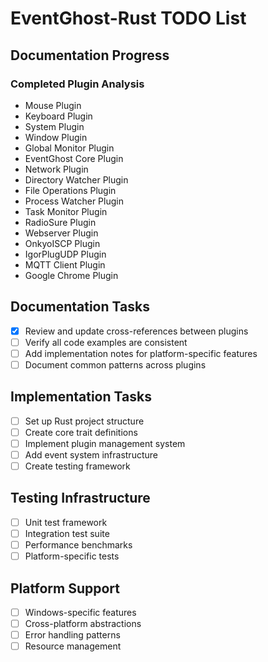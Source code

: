 # EventGhost-Rust TODO List

## Documentation Progress

### Completed Plugin Analysis
- Mouse Plugin
- Keyboard Plugin
- System Plugin
- Window Plugin
- Global Monitor Plugin
- EventGhost Core Plugin
- Network Plugin
- Directory Watcher Plugin
- File Operations Plugin
- Process Watcher Plugin
- Task Monitor Plugin
- RadioSure Plugin
- Webserver Plugin
- OnkyoISCP Plugin
- IgorPlugUDP Plugin
- MQTT Client Plugin
- Google Chrome Plugin

## Documentation Tasks
- [X] Review and update cross-references between plugins
- [ ] Verify all code examples are consistent
- [ ] Add implementation notes for platform-specific features
- [ ] Document common patterns across plugins

## Implementation Tasks
- [ ] Set up Rust project structure
- [ ] Create core trait definitions
- [ ] Implement plugin management system
- [ ] Add event system infrastructure
- [ ] Create testing framework

## Testing Infrastructure
- [ ] Unit test framework
- [ ] Integration test suite
- [ ] Performance benchmarks
- [ ] Platform-specific tests

## Platform Support
- [ ] Windows-specific features
- [ ] Cross-platform abstractions
- [ ] Error handling patterns
- [ ] Resource management
